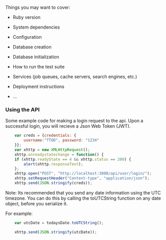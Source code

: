 Things you may want to cover:

* Ruby version

* System dependencies

* Configuration

* Database creation

* Database initialization

* How to run the test suite

* Services (job queues, cache servers, search engines, etc.)

* Deployment instructions

* ...

### Using the API

Some example code for making a login request to the api.
Upon a successful login, you will recieve a Json Web Token (JWT).

```javascript
    var creds = {credentials: {
    	username:"TTOD", password: "1234"
    }};
    var xhttp = new XMLHttpRequest();
    xhttp.onreadystatechange = function() {
    if (xhttp.readyState == 4 && xhttp.status == 200) {
    	alert(xhttp.responseText);
    };
    xhttp.open("POST", "http://localhost:3000/api/user/login/");
    xhttp.setRequestHeader("Content-type", "application/json");
    xhttp.send(JSON.stringify(creds));
```

Note: Its recommended that you send any date information using the UTC timezone.
You can do this by calling the toUTCString function on any date object, before you serialize it.

For example:

```javascript
    var utcDate = todaysDate.toUTCString();

    xhttp.send(JSON.stringify(utcDate));
```